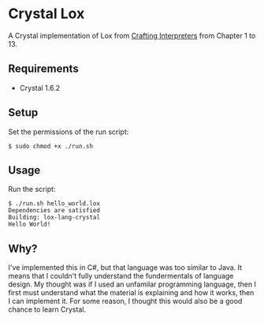 # Crystal Lox
A Crystal implementation of Lox from [Crafting Interpreters](https://craftinginterpreters.com/) from Chapter 1 to 13.

## Requirements
- Crystal 1.6.2

## Setup
Set the permissions of the run script:
```
$ sudo chmod +x ./run.sh
```

## Usage
Run the script:
```
$ ./run.sh hello_world.lox
Dependencies are satisfied
Building: lox-lang-crystal
Hello World!
```

## Why?
I've implemented this in C#, but that language was too similar to Java.
It means that I couldn't fully understand the fundermentals of language design.
My thought was if I used an unfamilar programming language, then I first must understand what the material is explaining and how it works, then I can implement it.
For some reason, I thought this would also be a good chance to learn Crystal.
